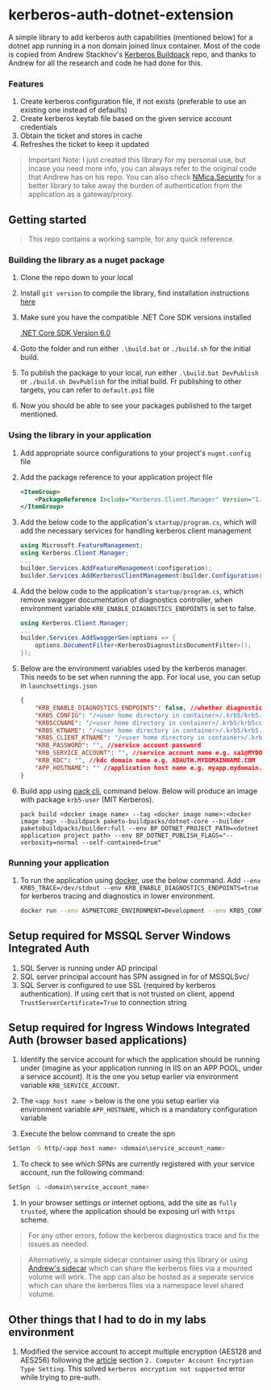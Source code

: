# kerberos-auth-dotnet-extension

A simple library to add kerberos auth capabilities (mentioned below) for a dotnet app running in a non domain joined linux container. Most of the code is copied from Andrew Stackhov's [Kerberos Buildpack](https://github.com/macsux/kerberos-buildpack) repo, and thanks to Andrew for all the research and code he had done for this. 

### Features

1. Create kerberos configuration file, if not exists (preferable to use an existing one instead of defaults)
1. Create kerberos keytab file based on the given service account credentials
1. Obtain the ticket and stores in cache
1. Refreshes the ticket to keep it updated

> Important Note:  I just created this library for my personal use, but incase you need more info, you can always refer to the original code that Andrew has on his repo. You can also check [NMica.Security](https://github.com/NMica/NMica.Security) for a better library to take away the burden of authentication from the application as a gateway/proxy.

## Getting started

> This repo contains a working sample, for any quick reference.

### Building the library as a nuget package

1. Clone the repo down to your local

1. Install `git version` to compile the library, find installation instructions [here](https://gitversion.net/docs/usage/cli/installation)

1. Make sure you have the compatible .NET Core SDK versions installed

    [.NET Core SDK Version 6.0](https://dotnet.microsoft.com/en-us/download/dotnet/6.0)

1. Goto the folder and run either `.\build.bat` or `./build.sh` for the initial build.

1. To publish the package to your local, run either `.\build.bat DevPublish` or `./build.sh DevPublish` for the initial build. Fr publishing to other targets, you can refer to `default.ps1` file

1. Now you should be able to see your packages published to the target mentioned. 

### Using the library in your application

1. Add appropriate source configurations to your project's `nuget.config` file

1. Add the package reference to your application project file

    ```xml
    <ItemGroup>
        <PackageReference Include="Kerberos.Client.Manager" Version="1.0.0" />
    </ItemGroup>
    ```

1. Add the below code to the application's `startup/program.cs`, which will add the necessary services for handling kerberos client management

    ```c#
    using Microsoft.FeatureManagement;
    using Kerberos.Client.Manager;
    ...
    builder.Services.AddFeatureManagement(configuration);
    builder.Services.AddKerberosClientManagement(builder.Configuration);
    ```
1. Add the below code to the application's `startup/program.cs`, which remove swagger documentation of diagnostics controller, when environment variable `KRB_ENABLE_DIAGNOSTICS_ENDPOINTS` is set to false.

    ```c#
    using Kerberos.Client.Manager;
    ...
    builder.Services.AddSwaggerGen(options => {
        options.DocumentFilter<KerberosDiagnosticsDocumentFilter>();
    });
    ```

1. Below are the environment variables used by the kerberos manager. This needs to be set when running the app. For local use, you can setup in `launchsettings.json`

    ```json
    {
        "KRB_ENABLE_DIAGNOSTICS_ENDPOINTS": false, //whether diagnostics controller needs to be exposed (set false in prod environment)
        "KRB5_CONFIG": "/<user home directory in container>/.krb5/krb5.conf", //kerberos config file
        "KRB5CCNAME": "/<user home directory in container>/.krb5/krb5cc", //kerberos ticket cache file
        "KRB5_KTNAME": "/<user home directory in container>/.krb5/krb5.keytab", //kerberos keytab file
        "KRB5_CLIENT_KTNAME": "/<user home directory in container>/.krb5/krb5.keytab", //kerberos keytab file
        "KRB_PASSWORD": "", //service account password
        "KRB_SERVICE_ACCOUNT": "", //service account name e.g. sa1@MYDOMAINNAME.COM
        "KRB_KDC": "", //kdc domain name e.g. ADAUTH.MYDOMAINNAME.COM
        "APP_HOSTNAME": "" //application host name e.g. myapp.mydomain.com (for the case if app url is https://myapp.mydomain.com). This is mandatory only for windows ingress authentication
    }
    ```

1. Build app using [pack cli](https://github.com/buildpacks/pack/releases/tag/v0.27.0), command below. Below will produce an image with package `krb5-user` (MIT Kerberos).

    ```
    pack build <docker image name> --tag <docker image name>:<docker image tag> --buildpack paketo-buildpacks/dotnet-core --builder paketobuildpacks/builder:full --env BP_DOTNET_PROJECT_PATH=<dotnet application project path> --env BP_DOTNET_PUBLISH_FLAGS="--verbosity=normal --self-contained=true"
    ```

### Running your application

1. To run the application using [docker](https://www.docker.com/products/docker-desktop/), use the below command. Add `--env KRB5_TRACE=/dev/stdout --env KRB_ENABLE_DIAGNOSTICS_ENDPOINTS=true` for kerberos tracing and diagnostics in lower environment.

    ```bash
    docker run --env ASPNETCORE_ENVIRONMENT=Development --env KRB5_CONFIG=/<user home directory in container>/krb5.conf --env KRB5CCNAME=/<user home directory in container>/krb5cc --env KRB5_KTNAME=/<user home directory in container>/krb5.keytab --env KRB5_CLIENT_KTNAME=/<user home directory in container>/krb5.keytab  --env KRB_SERVICE_ACCOUNT=sa1@MYDOMAINNAME.COM --env KRB_PASSWORD=P@ssw0rd_ --env KRB_KDC=ADAUTH.MYDOMAINNAME.COM -p 8085:8080 <docker image name>:<docker image tag>
    ```

## Setup required for MSSQL Server Windows Integrated Auth

1. SQL Server is running under AD principal
1. SQL server principal account has SPN assigned in for of MSSQLSvc/<fully qualified domain name> 
1. SQL Server is configured to use SSL (required by kerberos authentication). If using cert that is not trusted on client, append `TrustServerCertificate=True` to connection string

## Setup required for Ingress Windows Integrated Auth (browser based applications)

1. Identify the service account for which the application should be running under (imagine as your application running in IIS on an APP POOL, under a service account). It is the one you setup earlier via environment variable `KRB_SERVICE_ACCOUNT`. 

1. The `<app host name >` below is the one you setup earlier via environment variable `APP_HOSTNAME`, which is a mandatory configuration variable

1. Execute the below command to create the spn

```bash
SetSpn -S http/<app host name> <domain\service_account_name>
```
1. To check to see which SPNs are currently registered with your service account, run the following command:

```bash
SetSpn -L <domain\service_account_name>
```

1. In your browser settings or internet options, add the site as `fully trusted`, where the application should be exposing url with `https` scheme.

> For any other errors, follow the kerberos diagnostics trace and fix the issues as needed.

> Alternatively, a simple sidecar container using this library or using [Andrew's sidecar](https://github.com/macsux/kerberos-buildpack/tree/main/src/KerberosSidecar) which can share the kerberos files via a mounted volume will work. The app can also be hosted as a seperate service which can share the kerberos files via a namespace level shared volume.

## Other things that I had to do in my labs environment

1. Modified the service account to accept multiple encryption (AES128 and AES256) following the [article](https://learn.microsoft.com/en-us/archive/blogs/openspecification/windows-configurations-for-kerberos-supported-encryption-type) section `2. Computer Account Encryption Type Setting`. This solved `kerberos encryption not supported` error while trying to pre-auth.
